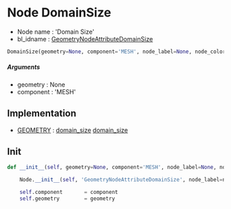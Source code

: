 # Node DomainSize

- Node name : 'Domain Size'
- bl_idname : [GeometryNodeAttributeDomainSize](https://docs.blender.org/api/current/bpy.types.GeometryNodeAttributeDomainSize.html)


``` python
DomainSize(geometry=None, component='MESH', node_label=None, node_color=None)
```
##### Arguments

- geometry : None
- component : 'MESH'

## Implementation

- [GEOMETRY](/docs/GeoNodes/socket_GEOMETRY.md) : [domain_size](/docs/GeoNodes/socket_GEOMETRY.md#domain_size) [domain_size](/docs/GeoNodes/socket_GEOMETRY.md#domain_size)

## Init

``` python
def __init__(self, geometry=None, component='MESH', node_label=None, node_color=None):

    Node.__init__(self, 'GeometryNodeAttributeDomainSize', node_label=node_label, node_color=node_color)

    self.component       = component
    self.geometry        = geometry
```
